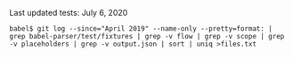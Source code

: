 Last updated tests: July 6, 2020

```
babel$ git log --since="April 2019" --name-only --pretty=format: | grep babel-parser/test/fixtures | grep -v flow | grep -v scope | grep -v placeholders | grep -v output.json | sort | uniq >files.txt
```
